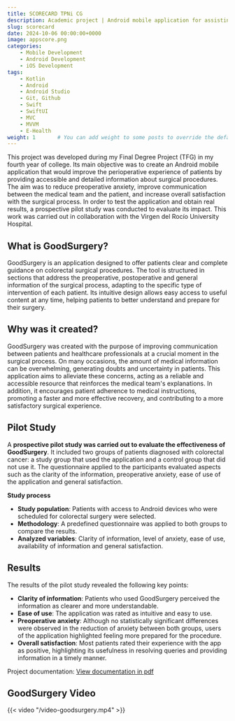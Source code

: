 ```yaml
---
title: SCORECARD TPNi CG
description: Academic project | Android mobile application for assisting, preparing and improving surgical patient care
slug: scorecard
date: 2024-10-06 00:00:00+0000
image: appscore.png
categories:
    - Mobile Development
    - Android Development
    - iOS Development
tags:
    - Kotlin
    - Android
    - Android Studio
    - Git, Github
    - Swift
    - SwiftUI
    - MVC
    - MVVM
    - E-Health
weight: 1       # You can add weight to some posts to override the default sorting (date descending)
---
```


This project was developed during my Final Degree Project (TFG) in my fourth year of college. Its main objective was to create an Android mobile application that would improve the perioperative experience of patients by providing accessible and detailed information about surgical procedures. The aim was to reduce preoperative anxiety, improve communication between the medical team and the patient, and increase overall satisfaction with the surgical process. In order to test the application and obtain real results, a prospective pilot study was conducted to evaluate its impact. This work was carried out in collaboration with the Virgen del Rocío University Hospital.

## What is GoodSurgery?
GoodSurgery is an application designed to offer patients clear and complete guidance on colorectal surgical procedures. The tool is structured in sections that address the preoperative, postoperative and general information of the surgical process, adapting to the specific type of intervention of each patient. Its intuitive design allows easy access to useful content at any time, helping patients to better understand and prepare for their surgery.

## Why was it created?
GoodSurgery was created with the purpose of improving communication between patients and healthcare professionals at a crucial moment in the surgical process. On many occasions, the amount of medical information can be overwhelming, generating doubts and uncertainty in patients. This application aims to alleviate these concerns, acting as a reliable and accessible resource that reinforces the medical team's explanations. In addition, it encourages patient adherence to medical instructions, promoting a faster and more effective recovery, and contributing to a more satisfactory surgical experience.

## Pilot Study
A **prospective pilot study was carried out to evaluate the effectiveness of GoodSurgery**. It included two groups of patients diagnosed with colorectal cancer: a study group that used the application and a control group that did not use it. The questionnaire applied to the participants evaluated aspects such as the clarity of the information, preoperative anxiety, ease of use of the application and general satisfaction.

**Study process**
- **Study population**: Patients with access to Android devices who were scheduled for colorectal surgery were selected.
- **Methodology**: A predefined questionnaire was applied to both groups to compare the results.
- **Analyzed variables**: Clarity of information, level of anxiety, ease of use, availability of information and general satisfaction.

## Results
The results of the pilot study revealed the following key points:
- **Clarity of information**: Patients who used GoodSurgery perceived the information as clearer and more understandable.
- **Ease of use**: The application was rated as intuitive and easy to use.
- **Preoperative anxiety**: Although no statistically significant differences were observed in the reduction of anxiety between both groups, users of the application highlighted feeling more prepared for the procedure.
- **Overall satisfaction**: Most patients rated their experience with the app as positive, highlighting its usefulness in resolving queries and providing information in a timely manner.

Project documentation: [View documentation in pdf](/MemoriaTFG-IsraelBreaPiñero.pdf)

## GoodSurgery Video
{{< video "/video-goodsurgery.mp4" >}}
